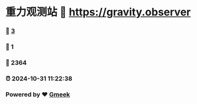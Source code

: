 # 重力观测站 :link: https://gravity.observer 
### :page_facing_up: [3](https://gravity.observer/tag.html) 
### :speech_balloon: 1 
### :hibiscus: 2364 
### :alarm_clock: 2024-10-31 11:22:38 
### Powered by :heart: [Gmeek](https://github.com/Meekdai/Gmeek)
